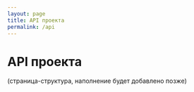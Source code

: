 ```yaml
---
layout: page
title: API проекта
permalink: /api
---
```


# API проекта

(страница-структура, наполнение будет добавлено позже)

